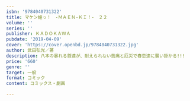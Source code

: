 ```yaml
---
isbn: '9784040731322'
title: マケン姫っ！　‐ＭＡＥＮ‐ＫＩ！‐　２２
volume: ''
series: ''
publisher: ＫＡＤＯＫＡＷＡ
pubdate: '2019-04-09'
cover: 'https://cover.openbd.jp/9784040731322.jpg'
author: 武田弘光／著
description: 八本の暴れる首達が、耐えられない苦痛と厄災で春恋達に襲い掛かる!!!
price: '660'
genre: ''
target: 一般
format: コミック
content: コミックス・劇画

---
```

